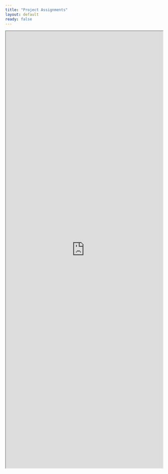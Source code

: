 ```yaml
---
title: "Project Assignments"
layout: default
ready: false
---
```


<iframe style="width:100%; height:1400px;  overflow: scroll;" src="https://docs.google.com/spreadsheets/d/1t18Q8B64xtV7cCrE0YnHsBgwgj9Zxldw-I_FX-YJ15U/pubhtml?widget=true&amp;headers=false"></iframe>
